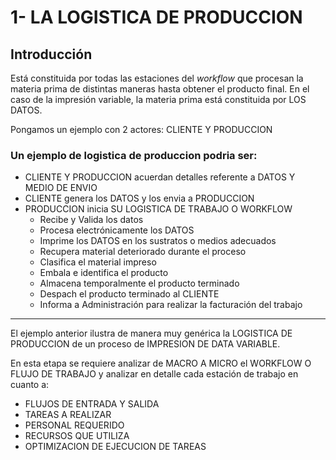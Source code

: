 # **1- LA LOGISTICA DE PRODUCCION**

## Introducción

Está constituida por todas las estaciones del <em>workflow</em> que procesan la materia prima de distintas maneras hasta obtener el producto final. En
el caso de la impresión variable, la materia prima está constituida por LOS DATOS.  

Pongamos un ejemplo con 2 actores: CLIENTE Y PRODUCCION

### Un ejemplo de logistica de produccion podria ser:

  - CLIENTE Y PRODUCCION acuerdan detalles referente a DATOS Y MEDIO DE ENVIO
  - CLIENTE genera los DATOS y los envia a PRODUCCION
  - PRODUCCION inicia SU LOGISTICA DE TRABAJO O WORKFLOW
    - Recibe y Valida los datos
    - Procesa electrónicamente los DATOS
    - Imprime los DATOS en los sustratos o medios adecuados
    - Recupera material deteriorado durante el proceso    
    - Clasifica el material impreso
    - Embala e identifica el producto
    - Almacena temporalmente el producto terminado
    - Despach el producto terminado al CLIENTE
    - Informa a Administración para realizar la facturación del trabajo

<hr>

El ejemplo anterior ilustra de manera muy genérica la LOGISTICA DE PRODUCCION de un proceso de IMPRESION DE DATA VARIABLE.

En esta etapa se requiere analizar de MACRO A MICRO el WORKFLOW O FLUJO DE TRABAJO y analizar en detalle cada estación de trabajo en cuanto a:

  - FLUJOS DE ENTRADA Y SALIDA
  - TAREAS A REALIZAR
  - PERSONAL REQUERIDO
  - RECURSOS QUE UTILIZA
  - OPTIMIZACION DE EJECUCION DE TAREAS

